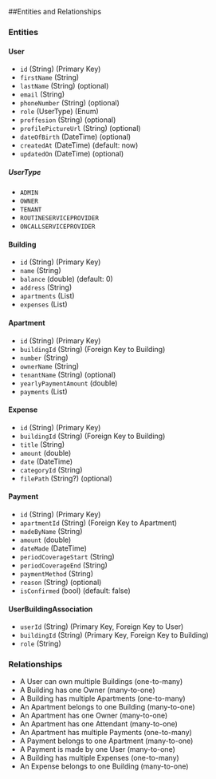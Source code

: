 <!-- ERD (Entity Relationship Diagram) -->

##Entities and Relationships

### Entities 

#### User 
- `id` (String) (Primary Key) 
- `firstName` (String)
- `lastName` (String) (optional)
- `email` (String)
- `phoneNumber` (String) (optional)
- `role` (UserType) (Enum) 
- `proffesion` (String) (optional)
- `profilePictureUrl` (String) (optional)
- `dateOfBirth` (DateTime) (optional)
- `createdAt` (DateTime) (default: now)
- `updatedOn` (DateTime) (optional)

##### UserType
- `ADMIN`
- `OWNER`
- `TENANT`
- `ROUTINESERVICEPROVIDER`
- `ONCALLSERVICEPROVIDER`

#### Building
- `id` (String) (Primary Key)
- `name` (String)
- `balance` (double) (default: 0)
- `address` (String)
- `apartments` (List<Apartment>) 
- `expenses` (List<Expense>)

#### Apartment
- `id` (String) (Primary Key)
- `buildingId` (String) (Foreign Key to Building)
- `number` (String)
- `ownerName` (String)
- `tenantName` (String) (optional)
- `yearlyPaymentAmount` (double)
- `payments` (List<Payment>)

#### Expense
- `id` (String) (Primary Key)
- `buildingId` (String) (Foreign Key to Building)
- `title` (String)
- `amount` (double)
- `date` (DateTime)
- `categoryId` (String)
- `filePath` (String?) (optional)


#### Payment
- `id` (String) (Primary Key)
- `apartmentId` (String) (Foreign Key to Apartment)
- `madeByName` (String)
- `amount` (double)
- `dateMade` (DateTime)
- `periodCoverageStart` (String)
- `periodCoverageEnd` (String)
- `paymentMethod` (String)
- `reason` (String) (optional)
- `isConfirmed` (bool) (default: false)

#### UserBuildingAssociation
- `userId` (String) (Primary Key, Foreign Key to User)
- `buildingId` (String) (Primary Key, Foreign Key to Building)
- `role` (String)


### Relationships
- A User can own multiple Buildings (one-to-many)
- A Building has one Owner (many-to-one)
- A Building has multiple Apartments (one-to-many)
- An Apartment belongs to one Building (many-to-one)
- An Apartment has one Owner (many-to-one)
- An Apartment has one Attendant (many-to-one)
- An Apartment has multiple Payments (one-to-many)
- A Payment belongs to one Apartment (many-to-one)
- A Payment is made by one User (many-to-one)
- A Building has multiple Expenses (one-to-many)
- An Expense belongs to one Building (many-to-one)



